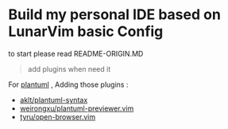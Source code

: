 # Build my personal IDE based on LunarVim basic Config

to start please read README-ORIGIN.MD

> add plugins when need it 

For [plantuml](https://plantuml.com/en/) , Adding those plugins :

- [aklt/plantuml-syntax](https://github.com/aklt/plantuml-syntax)
- [weirongxu/plantuml-previewer.vim](https://github.com/weirongxu/plantuml-previewer.vim)
- [tyru/open-browser.vim](https://github.com/tyru/open-browser.vim)
 

